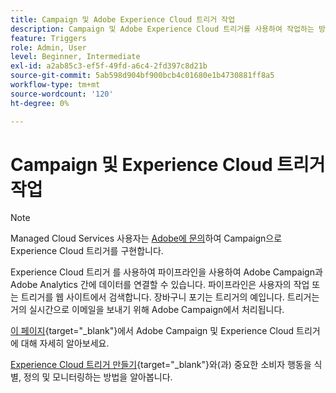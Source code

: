 ```yaml
---
title: Campaign 및 Adobe Experience Cloud 트리거 작업
description: Campaign 및 Adobe Experience Cloud 트리거를 사용하여 작업하는 방법을 알아봅니다.
feature: Triggers
role: Admin, User
level: Beginner, Intermediate
exl-id: a2ab85c3-ef5f-49fd-a6c4-2fd397c8d21b
source-git-commit: 5ab598d904bf900bcb4c01680e1b4730881ff8a5
workflow-type: tm+mt
source-wordcount: '120'
ht-degree: 0%

---
```


# Campaign 및 Experience Cloud 트리거 작업

>[!NOTE]
>
>Managed Cloud Services 사용자는 [Adobe에 문의](../start/campaign-faq.md#support)하여 Campaign으로 Experience Cloud 트리거를 구현합니다.

Experience Cloud 트리거 를 사용하여 파이프라인을 사용하여 Adobe Campaign과 Adobe Analytics 간에 데이터를 연결할 수 있습니다. 파이프라인은 사용자의 작업 또는 트리거를 웹 사이트에서 검색합니다. 장바구니 포기는 트리거의 예입니다. 트리거는 거의 실시간으로 이메일을 보내기 위해 Adobe Campaign에서 처리됩니다.

[이 페이지](https://experienceleague.adobe.com/docs/campaign-classic/using/integrating-with-adobe-experience-cloud/experience-triggers/about-triggers.html){target="_blank"}에서 Adobe Campaign 및 Experience Cloud 트리거에 대해 자세히 알아보세요.

[Experience Cloud 트리거 만들기](https://experienceleague.adobe.com/docs/experience-cloud/triggers/create.html){target="_blank"}와(과) 중요한 소비자 행동을 식별, 정의 및 모니터링하는 방법을 알아봅니다.

